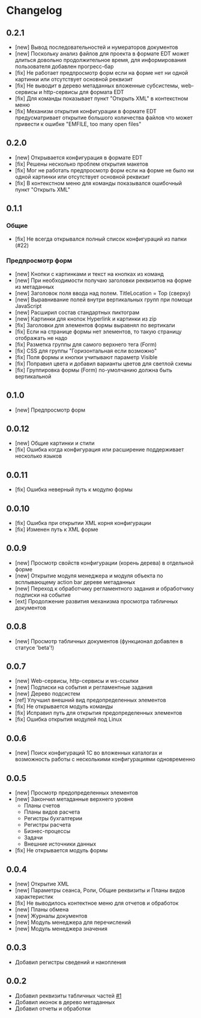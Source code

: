 # Changelog

## 0.2.1
* [new] Вывод последовательностей и нумераторов документов
* [new] Поскольку анализ файлов для проекта в формате EDT может длиться довольно продолжительное время, для информирования пользователя добавлен прогресс-бар
* [fix] Не работает предпросмотр форм если на форме нет ни одной картинки или отсутствует основной реквизит
* [fix] Не выводит в дерево метаданных вложенные субсистемы, web-сервисы и http-сервисы для формата EDT
* [fix] Для команды показывает пункт "Открыть XML" в контекстном меню
* [fix] Механизм открытия конфигурации в формате EDT предусматривает открытие большого количества файлов что может привести к ошибке "EMFILE, too many open files"

## 0.2.0
* [new] Открывается конфигурация в формате EDT
* [fix] Решены несколько проблем открытия макетов
* [fix] Мог не работать предпросмотр форм если на форме не было ни одной картинки или отсутствует основной реквизит
* [fix] В контекстном меню для команды показывался ошибочный пункт "Открыть XML"

## 0.1.1
### Общие
* [fix] Не всегда открывался полный список конфигураций из папки (#22)
### Предпросмотр форм
* [new] Кнопки с картинками и текст на кнопках из команд
* [new] При необходимости получаю заголовки реквизитов на форме из метаданных
* [new] Заголовок поля ввода над полем. TitleLocation = Top (сверху)
* [new] Выравнивание полей внутри вертикальных групп при помощи JavaScript
* [new] Расширил состав стандартных пиктограм
* [new] Картинки для кнопок Hyperlink и картинки из zip
* [fix] Заголовки для элементов формы выравнял по вертикали
* [fix] Если на странице формы нет элементов, то такую страницу отображать не надо
* [fix] Разметка группы для самого верхнего тега (Form)
* [fix] CSS для группы "Горизонтальная если возможно"
* [fix] Поля формы и кнопки учитывают параметр Visible
* [fix] Поправил цвета и добавил варианты цветов для светлой схемы
* [fix] Группировка формы (Form) по-умолчанию должна быть вертикальной

## 0.1.0
* [new] Предпросмотр форм

## 0.0.12
* [new] Общие картинки и стили
* [fix] Ошибка когда конфигурация или расширение поддерживает несколько языков

## 0.0.11

* [fix] Ошибка неверный путь к модулю формы

## 0.0.10

* [fix] Ошибка при открытии XML корня конфигурации
* [fix] Изменен путь к XML форме

## 0.0.9

* [new] Просмотр свойств конфигурации (корень дерева) в отдельной форме
* [new] Открытие модуля менеджера и модуля объекта по всплывающему action bar дереве метаданных
* [new] Переход к обработчику регламентного задания и обработчику подписки на событие
* [ext] Продолжение развития механизма просмотра табличных документов

## 0.0.8

* [new] Просмотр табличных документов (функционал добавлен в статусе 'beta'!)

## 0.0.7

* [new] Web-сервисы, http-сервисы и ws-ссылки
* [new] Подписки на события и регламентные задания
* [new] Дерево подсистем
* [ref] Улучшил внешний вид предопределенных элементов
* [fix] Не открывается модуль команды
* [fix] Исправил путь для открытия предопределенных элементов
* [fix] Ошибка открытия модулей под Linux

## 0.0.6

* [new] Поиск конфигураций 1С во вложенных каталогах и возможность работы с несколькими конфигурациями одновременно

## 0.0.5

* [new] Просмотр предопределенных элементов
* [new] Закончил метаданные верхнего уровня
  * Планы счетов
  * Планы видов расчета
  * Регистры бухгалтерии
  * Регистры расчета
  * Бизнес-процессы
  * Задачи
  * Внешние источники данных
* [fix] Не открывается модуль формы

## 0.0.4

* [new] Открытие XML
* [new] Параметры сеанса, Роли, Общие реквизиты и Планы видов характеристик
* [fix] Не выводилось контектное меню для отчетов и обработок
* [new] Планы обмена
* [new] Журналы документов
* [new] Модуль менеджера для перечислений
* [new] Модуль менеджера значения

## 0.0.3

* Добавил регистры сведений и накопления

## 0.0.2

* Добавил реквизиты табличных частей [#1](https://github.com/zerobig/vscode-1c-metadata-viewer/pull/1)
* Добавил иконок в дерево метаданных
* Добавил отчеты и обработки
